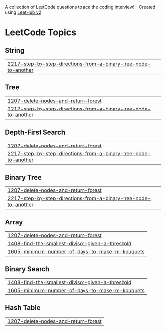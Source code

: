 A collection of LeetCode questions to ace the coding interview! - Created using [LeetHub v2](https://github.com/arunbhardwaj/LeetHub-2.0)
<!---LeetCode Topics Start-->
# LeetCode Topics
## String
|  |
| ------- |
| [2217-step-by-step-directions-from-a-binary-tree-node-to-another](https://github.com/MPrathmesh/LeetCode/tree/master/2217-step-by-step-directions-from-a-binary-tree-node-to-another) |
## Tree
|  |
| ------- |
| [1207-delete-nodes-and-return-forest](https://github.com/MPrathmesh/LeetCode/tree/master/1207-delete-nodes-and-return-forest) |
| [2217-step-by-step-directions-from-a-binary-tree-node-to-another](https://github.com/MPrathmesh/LeetCode/tree/master/2217-step-by-step-directions-from-a-binary-tree-node-to-another) |
## Depth-First Search
|  |
| ------- |
| [1207-delete-nodes-and-return-forest](https://github.com/MPrathmesh/LeetCode/tree/master/1207-delete-nodes-and-return-forest) |
| [2217-step-by-step-directions-from-a-binary-tree-node-to-another](https://github.com/MPrathmesh/LeetCode/tree/master/2217-step-by-step-directions-from-a-binary-tree-node-to-another) |
## Binary Tree
|  |
| ------- |
| [1207-delete-nodes-and-return-forest](https://github.com/MPrathmesh/LeetCode/tree/master/1207-delete-nodes-and-return-forest) |
| [2217-step-by-step-directions-from-a-binary-tree-node-to-another](https://github.com/MPrathmesh/LeetCode/tree/master/2217-step-by-step-directions-from-a-binary-tree-node-to-another) |
## Array
|  |
| ------- |
| [1207-delete-nodes-and-return-forest](https://github.com/MPrathmesh/LeetCode/tree/master/1207-delete-nodes-and-return-forest) |
| [1408-find-the-smallest-divisor-given-a-threshold](https://github.com/MPrathmesh/LeetCode/tree/master/1408-find-the-smallest-divisor-given-a-threshold) |
| [1605-minimum-number-of-days-to-make-m-bouquets](https://github.com/MPrathmesh/LeetCode/tree/master/1605-minimum-number-of-days-to-make-m-bouquets) |
## Binary Search
|  |
| ------- |
| [1408-find-the-smallest-divisor-given-a-threshold](https://github.com/MPrathmesh/LeetCode/tree/master/1408-find-the-smallest-divisor-given-a-threshold) |
| [1605-minimum-number-of-days-to-make-m-bouquets](https://github.com/MPrathmesh/LeetCode/tree/master/1605-minimum-number-of-days-to-make-m-bouquets) |
## Hash Table
|  |
| ------- |
| [1207-delete-nodes-and-return-forest](https://github.com/MPrathmesh/LeetCode/tree/master/1207-delete-nodes-and-return-forest) |
<!---LeetCode Topics End-->